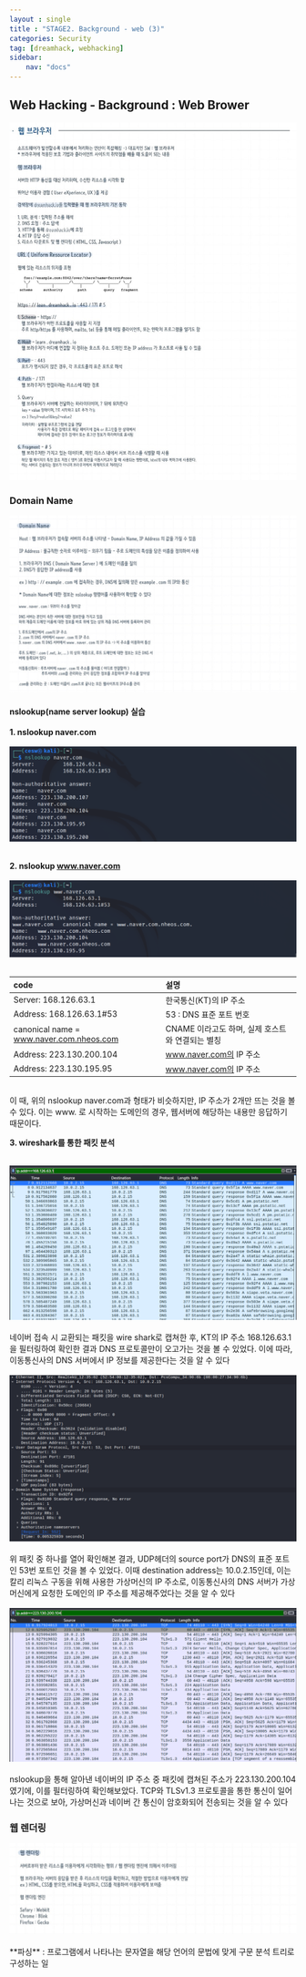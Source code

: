 ```yaml
---
layout : single
title : "STAGE2. Background - web (3)"
categories: Security
tag: [dreamhack, webhacking]
sidebar:
    nav: "docs"
---
```

## Web Hacking - Background : Web Brower
<img src = "/images/webbackground/6.jpg">

### Domain Name
<img src = "/images/webbackground/7.jpg">


#### nslookup(name server lookup) 실습

**1. nslookup naver.com** <br><br>
<img src = "/images/webbackground/3.png">
<br><br>

**2. nslookup www.naver.com** <br><br>
<img src = "/images/webbackground/2.png"><br><br>

|code|설명|
|:------|:---|
|Server: 168.126.63.1|한국통신(KT)의 IP 주소|
|Address: 168.126.63.1#53|53 : DNS 표준 포트 번호|
|canonical name = www.naver.com.nheos.com|CNAME 이라고도 하며, 실제 호스트와 연결되는 별칭|
|Address: 223.130.200.104|www.naver.com의 IP 주소|
|Address: 223.130.195.95|www.naver.com의 IP 주소|

<br>
이 때, 위의 nslookup naver.com과 형태가 비슷하지만, IP 주소가 2개만 뜨는 것을 볼 수 있다. 이는 www. 로 시작하는 도메인의 경우, 웹서버에 해당하는 내용만 응답하기 때문이다.

**3. wireshark를 통한 패킷 분석** <br><br>

<img src = "/images/webbackground/4.png">
<br><br>
네이버 접속 시 교환되는 패킷을 wire shark로 캡쳐한 후, KT의 IP 주소 168.126.63.1을 필터링하여 확인한 결과 DNS 프로토콜만이 오고가는 것을 볼 수 있었다. 이에 따라, 이동통신사의 DNS 서버에서 IP 정보를 제공한다는 것을 알 수 있다
<br><br>
<img src = "/images/webbackground/1.png">
<br><br>
위 패킷 중 하나를 열어 확인해본 결과, UDP헤더의 source port가 DNS의 표준 포트인 53번 포트인 것을 볼 수 있었다. 이때 destination address는 10.0.2.15인데, 이는 칼리 리눅스 구동을 위해 사용한 가상머신의 IP 주소로, 이동통신사의 DNS 서버가 가상머신에게 요청한 도메인의 IP 주소를 제공해주었다는 것을 알 수 있다
<br><br>

<img src = "/images/webbackground/5.png">
<br><br>
nslookup을 통해 알아낸 네이버의 IP 주소 중 패킷에 캡쳐된 주소가 223.130.200.104였기에, 이를 필터링하여 확인해보았다. TCP와 TLSv1.3 프로토콜을 통한 통신이 일어나는 것으로 보아, 가상머신과 네이버 간 통신이 암호화되어 전송되는 것을 알 수 있다

### 웹 렌더링
<img src = "/images/webbackground/8.jpg">
<br><br>
**파싱** : 프로그램에서 나타나는 문자열을 해당 언어의 문법에 맞게 구문 분석 트리로 구성하는 일
